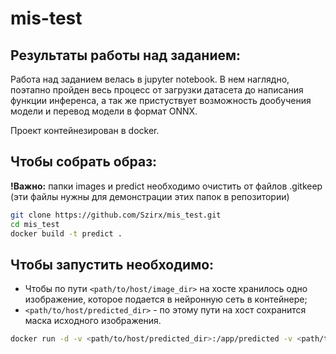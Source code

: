 # mis-test

## Результаты работы над заданием:
Работа над заданием велась в jupyter notebook. В нем наглядно, поэтапно пройден весь процесс от загрузки датасета до написания функции инференса, а так же пристуствует возможность дообучения модели и перевод модели в формат ONNX.

Проект контейнезирован в docker.

## Чтобы собрать образ: 
**!Важно:** папки images и predict необходимо очистить от файлов .gitkeep (эти файлы нужны для демонстрации этих папок в репозитории)
```bash
git clone https://github.com/Szirx/mis_test.git
cd mis_test
docker build -t predict .
```
## Чтобы запустить необходимо:
- Чтобы по пути `<path/to/host/image_dir>` на хосте хранилось одно изображение, которое подается в нейронную сеть в контейнере;
- `<path/to/host/predicted_dir>` - по этому пути на хост сохранится маска исходного изображения. 
```bash
docker run -d -v <path/to/host/predicted_dir>:/app/predicted -v <path/to/host/image_dir>:/app/images <docker image-id>
```

 
